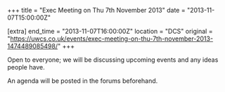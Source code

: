 +++
title = "Exec Meeting on Thu 7th November 2013"
date = "2013-11-07T15:00:00Z"

[extra]
end_time = "2013-11-07T16:00:00Z"
location = "DCS"
original = "https://uwcs.co.uk/events/exec-meeting-on-thu-7th-november-2013-1474489085498/"
+++

Open to everyone; we will be discussing upcoming events and any ideas people have.

An agenda will be posted in the forums beforehand.

